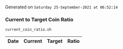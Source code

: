 Generated on `Saturday 25-September-2021 at 06:52:14`

### Current to Target Coin Ratio
`current_coin_ratio.sh`

Date|Current|Target|Ratio
---|---|---|---
